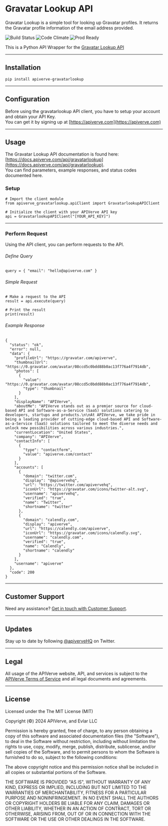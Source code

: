 Gravatar Lookup API
============

Gravatar Lookup is a simple tool for looking up Gravatar profiles. It returns the Gravatar profile information of the email address provided.

![Build Status](https://img.shields.io/badge/build-passing-green)
![Code Climate](https://img.shields.io/badge/maintainability-B-purple)
![Prod Ready](https://img.shields.io/badge/production-ready-blue)

This is a Python API Wrapper for the [Gravatar Lookup API](https://apiverve.com/marketplace/api/gravatarlookup)

---

## Installation
	pip install apiverve-gravatarlookup

---

## Configuration

Before using the gravatarlookup API client, you have to setup your account and obtain your API Key.  
You can get it by signing up at [https://apiverve.com](https://apiverve.com)

---

## Usage

The Gravatar Lookup API documentation is found here: [https://docs.apiverve.com/api/gravatarlookup](https://docs.apiverve.com/api/gravatarlookup).  
You can find parameters, example responses, and status codes documented here.

### Setup

```
# Import the client module
from apiverve_gravatarlookup.apiClient import GravatarlookupAPIClient

# Initialize the client with your APIVerve API key
api = GravatarlookupAPIClient("[YOUR_API_KEY]")
```

---


### Perform Request
Using the API client, you can perform requests to the API.

###### Define Query

```
query = { "email": "hello@apiverve.com" }
```

###### Simple Request

```
# Make a request to the API
result = api.execute(query)

# Print the result
print(result)
```

###### Example Response

```
{
  "status": "ok",
  "error": null,
  "data": {
    "profileUrl": "https://gravatar.com/apiverve",
    "thumbnailUrl": "https://0.gravatar.com/avatar/08ccd5c0bdd88b0ac13f776a4f7914db",
    "photos": [
      {
        "value": "https://0.gravatar.com/avatar/08ccd5c0bdd88b0ac13f776a4f7914db",
        "type": "thumbnail"
      }
    ],
    "displayName": "APIVerve",
    "aboutMe": "APIVerve stands out as a premier source for cloud-based API and Software-as-a-Service (SaaS) solutions catering to developers, startups and products.\n\nAt APIVerve, we take pride in being a leading provider of cutting-edge cloud-based API and Software-as-a-Service (SaaS) solutions tailored to meet the diverse needs and unlock new possibilities across various industries.",
    "currentLocation": "United States",
    "company": "APIVerve",
    "contactInfo": [
      {
        "type": "contactform",
        "value": "apiverve.com/contact"
      }
    ],
    "accounts": [
      {
        "domain": "twitter.com",
        "display": "@apivervehq",
        "url": "https://twitter.com/apivervehq",
        "iconUrl": "https://gravatar.com/icons/twitter-alt.svg",
        "username": "apivervehq",
        "verified": "true",
        "name": "Twitter",
        "shortname": "twitter"
      },
      {
        "domain": "calendly.com",
        "display": "apiverve",
        "url": "https://calendly.com/apiverve",
        "iconUrl": "https://gravatar.com/icons/calendly.svg",
        "username": "calendly.com",
        "verified": "true",
        "name": "Calendly",
        "shortname": "calendly"
      }
    ],
    "username": "apiverve"
  },
  "code": 200
}
```

---

## Customer Support

Need any assistance? [Get in touch with Customer Support](https://apiverve.com/contact).

---

## Updates
Stay up to date by following [@apiverveHQ](https://twitter.com/apiverveHQ) on Twitter.

---

## Legal

All usage of the APIVerve website, API, and services is subject to the [APIVerve Terms of Service](https://apiverve.com/terms) and all legal documents and agreements.

---

## License
Licensed under the The MIT License (MIT)

Copyright (&copy;) 2024 APIVerve, and Evlar LLC

Permission is hereby granted, free of charge, to any person obtaining a copy of this software and associated documentation files (the "Software"), to deal in the Software without restriction, including without limitation the rights to use, copy, modify, merge, publish, distribute, sublicense, and/or sell copies of the Software, and to permit persons to whom the Software is furnished to do so, subject to the following conditions:

The above copyright notice and this permission notice shall be included in all copies or substantial portions of the Software.

THE SOFTWARE IS PROVIDED "AS IS", WITHOUT WARRANTY OF ANY KIND, EXPRESS OR IMPLIED, INCLUDING BUT NOT LIMITED TO THE WARRANTIES OF MERCHANTABILITY, FITNESS FOR A PARTICULAR PURPOSE AND NONINFRINGEMENT. IN NO EVENT SHALL THE AUTHORS OR COPYRIGHT HOLDERS BE LIABLE FOR ANY CLAIM, DAMAGES OR OTHER LIABILITY, WHETHER IN AN ACTION OF CONTRACT, TORT OR OTHERWISE, ARISING FROM, OUT OF OR IN CONNECTION WITH THE SOFTWARE OR THE USE OR OTHER DEALINGS IN THE SOFTWARE.